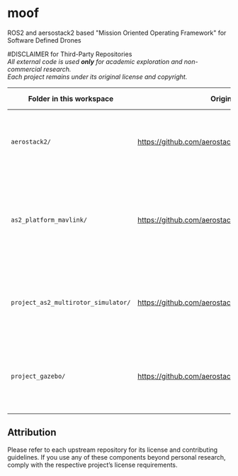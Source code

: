 # moof
ROS2 and aersostack2 based "Mission Oriented Operating Framework" for Software Defined Drones


#DISCLAIMER for Third-Party Repositories  
_All external code is used **only** for academic exploration and non-commercial research.  
Each project remains under its original license and copyright._

| Folder in this workspace | Original Repository | Brief purpose in my research |
|--------------------------|---------------------|------------------------------|
| `aerostack2/` | https://github.com/aerostack2/aerostack2 | Full-stack ROS 2 framework for multi-drone missions; studied for autonomous swarm control. |
| `as2_platform_mavlink/` | https://github.com/aerostack2/as2_platform_mavlink | MAVLink interface layer that lets Aerostack 2 communicate with ArduPilot/PX4; required for hardware-in-the-loop tests. |
| `project_as2_multirotor_simulator/` | https://github.com/aerostack2/project_as2_multirotor_simulator | Gazebo/Ignition simulator configuration for testing swarm behaviors before real-world flights. |
| `project_gazebo/` | https://github.com/aerostack2/project_gazebo | Supplementary Gazebo world files and robot models leveraged for environmental realism in simulation. |

## Attribution

Please refer to each upstream repository for its license and contributing guidelines. If you use any of these components beyond personal research, comply with the respective project’s license requirements.
